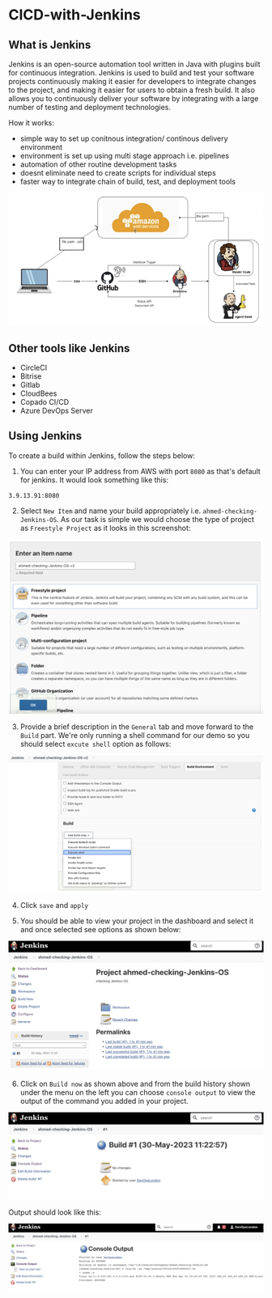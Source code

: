 # CICD-with-Jenkins

## What is Jenkins

Jenkins is an open-source automation tool written in Java with plugins built for continuous integration. Jenkins is used to build and test your software projects continuously making it easier for developers to integrate changes to the project, and making it easier for users to obtain a fresh build. It also allows you to continuously deliver your software by integrating with a large number of testing and deployment technologies.

How it works:

- simple way to set up conitnous integration/ continous delivery environment
- environment is set up using multi stage approach i.e. pipelines
- automation of other routine development tasks
- doesnt eliminate need to create scripts for individual steps
- faster way to integrate chain of build, test, and deployment tools

![alt text](./assets/jenkins-how-it-works.png)

## Other tools like Jenkins

- CircleCI
- Bitrise
- Gitlab
- CloudBees
- Copado CI/CD
- Azure DevOps Server

## Using Jenkins

To create a build within Jenkins, follow the steps below:

1. You can enter your IP address from AWS with port `8080` as that's default for jenkins. It would look something like this:

```
3.9.13.91:8080
```

2. Select `New Item` and name your build appropriately i.e. `ahmed-checking-Jenkins-OS`. As our task is simple we would choose the type of project as `Freestyle Project` as it looks in this screenshot:

![alt text](./assets/jenkins-new-item.png)

3. Provide a brief description in the `General` tab and move forward to the `Build` part. We're only running a shell command for our demo so you should select `excute shell` option as follows:

![alt text](./assets/jenkins-build.png)

4. Click `save` and `apply`

5. You should be able to view your project in the dashboard and select it and once selected see options as shown below:

![alt text](./assets/jenkins-project.png)

6. Click on `Build now` as shown above and from the build history shown under the menu on the left you can choose `console output` to view the output of the command you added in your project.

![alt text](./assets/jenkins-console-option.png)

Output should look like this:

![alt text](./assets/jenkins-console-output.png)
